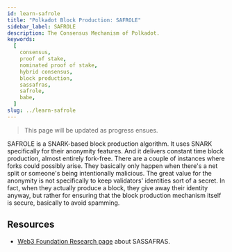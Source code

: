 ```yaml
---
id: learn-safrole
title: "Polkadot Block Production: SAFROLE"
sidebar_label: SAFROLE
description: The Consensus Mechanism of Polkadot.
keywords:
  [
    consensus,
    proof of stake,
    nominated proof of stake,
    hybrid consensus,
    block production,
    sassafras,
    safrole,
    babe,
  ]
slug: ../learn-safrole
---
```


> This page will be updated as progress ensues.

SAFROLE is a SNARK-based block production algorithm. It uses SNARK specifically for their anonymity
features. And it delivers constant time block production, almost entirely fork-free. There are a
couple of instances where forks could possibly arise. They basically only happen when there's a net
split or someone's being intentionally malicious. The great value for the anonymity is not
specifically to keep validators' identities sort of a secret. In fact, when they actually produce a
block, they give away their identity anyway, but rather for ensuring that the block production
mechanism itself is secure, basically to avoid spamming.

## Resources

- [Web3 Foundation Research page](https://research.web3.foundation/Polkadot/protocols/block-production/SASSAFRAS)
  about SASSAFRAS.
